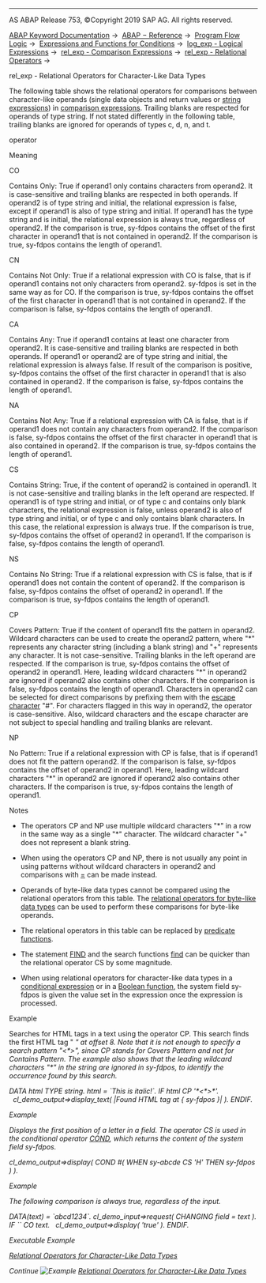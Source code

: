   

* * *

AS ABAP Release 753, ©Copyright 2019 SAP AG. All rights reserved.

[ABAP Keyword Documentation](javascript:call_link\('abenabap.htm'\)) →  [ABAP − Reference](javascript:call_link\('abenabap_reference.htm'\)) →  [Program Flow Logic](javascript:call_link\('abenabap_flow_logic.htm'\)) →  [Expressions and Functions for Conditions](javascript:call_link\('abenlogical_expr_func.htm'\)) →  [log\_exp - Logical Expressions](javascript:call_link\('abenlogexp.htm'\)) →  [rel\_exp - Comparison Expressions](javascript:call_link\('abenlogexp_comp.htm'\)) →  [rel\_exp - Relational Operators](javascript:call_link\('abenlogexp_op.htm'\)) → 

rel\_exp - Relational Operators for Character-Like Data Types

The following table shows the relational operators for comparisons between character-like operands (single data objects and return values or [string expressions](javascript:call_link\('abenstring_expression_glosry.htm'\) "Glossary Entry")) in [comparison expressions](javascript:call_link\('abencomparison_expression_glosry.htm'\) "Glossary Entry"). Trailing blanks are respected for operands of type string. If not stated differently in the following table, trailing blanks are ignored for operands of types c, d, n, and t.

operator

Meaning

CO

Contains Only: True if operand1 only contains characters from operand2. It is case-sensitive and trailing blanks are respected in both operands. If operand2 is of type string and initial, the relational expression is false, except if operand1 is also of type string and initial. If operand1 has the type string and is initial, the relational expression is always true, regardless of operand2. If the comparison is true, sy-fdpos contains the offset of the first character in operand1 that is not contained in operand2. If the comparison is true, sy-fdpos contains the length of operand1.

CN

Contains Not Only: True if a relational expression with CO is false, that is if operand1 contains not only characters from operand2. sy-fdpos is set in the same way as for CO. If the comparison is true, sy-fdpos contains the offset of the first character in operand1 that is not contained in operand2. If the comparison is false, sy-fdpos contains the length of operand1.

CA

Contains Any: True if operand1 contains at least one character from operand2. It is case-sensitive and trailing blanks are respected in both operands. If operand1 or operand2 are of type string and initial, the relational expression is always false. If result of the comparison is positive, sy-fdpos contains the offset of the first character in operand1 that is also contained in operand2. If the comparison is false, sy-fdpos contains the length of operand1.

NA

Contains Not Any: True if a relational expression with CA is false, that is if operand1 does not contain any characters from operand2. If the comparison is false, sy-fdpos contains the offset of the first character in operand1 that is also contained in operand2. If the comparison is true, sy-fdpos contains the length of operand1.

CS

Contains String: True, if the content of operand2 is contained in operand1. It is not case-sensitive and trailing blanks in the left operand are respected. If operand1 is of type string and initial, or of type c and contains only blank characters, the relational expression is false, unless operand2 is also of type string and initial, or of type c and only contains blank characters. In this case, the relational expression is always true. If the comparison is true, sy-fdpos contains the offset of operand2 in operand1. If the comparison is false, sy-fdpos contains the length of operand1.

NS

Contains No String: True if a relational expression with CS is false, that is if operand1 does not contain the content of operand2. If the comparison is false, sy-fdpos contains the offset of operand2 in operand1. If the comparison is true, sy-fdpos contains the length of operand1.

CP

Covers Pattern: True if the content of operand1 fits the pattern in operand2. Wildcard characters can be used to create the operand2 pattern, where "\*" represents any character string (including a blank string) and "+" represents any character. It is not case-sensitive. Trailing blanks in the left operand are respected. If the comparison is true, sy-fdpos contains the offset of operand2 in operand1. Here, leading wildcard characters "\*" in operand2 are ignored if operand2 also contains other characters. If the comparison is false, sy-fdpos contains the length of operand1. Characters in operand2 can be selected for direct comparisons by prefixing them with the [escape character](javascript:call_link\('abenescape_character_glosry.htm'\) "Glossary Entry") "#". For characters flagged in this way in operand2, the operator is case-sensitive. Also, wildcard characters and the escape character are not subject to special handling and trailing blanks are relevant.

NP

No Pattern: True if a relational expression with CP is false, that is if operand1 does not fit the pattern operand2. If the comparison is false, sy-fdpos contains the offset of operand2 in operand1. Here, leading wildcard characters "\*" in operand2 are ignored if operand2 also contains other characters. If the comparison is true, sy-fdpos contains the length of operand1.

Notes

-   The operators CP and NP use multiple wildcard characters "\*" in a row in the same way as a single "\*" character. The wildcard character "+" does not represent a blank string.

-   When using the operators CP and NP, there is not usually any point in using patterns without wildcard characters in operand2 and comparisons with [\=](javascript:call_link\('abenlogexp_any_operand.htm'\)) can be made instead.

-   Operands of byte-like data types cannot be compared using the relational operators from this table. The [relational operators for byte-like data types](javascript:call_link\('abenlogexp_bytes.htm'\)) can be used to perform these comparisons for byte-like operands.

-   The relational operators in this table can be replaced by [predicate functions](javascript:call_link\('abenpredicate_functions_strgs.htm'\)).

-   The statement [FIND](javascript:call_link\('abapfind.htm'\)) and the search functions [find](javascript:call_link\('abensearch_functions.htm'\)) can be quicker than the relational operator CS by some magnitude.

-   When using relational operators for character-like data types in a [conditional expression](javascript:call_link\('abenconditional_expression_glosry.htm'\) "Glossary Entry") or in a [Boolean function](javascript:call_link\('abenboole_function_glosry.htm'\) "Glossary Entry"), the system field sy-fdpos is given the value set in the expression once the expression is processed.

Example

Searches for HTML tags in a text using the operator CP. This search finds the first HTML tag "<i> " at offset 8. Note that it is not enough to specify a search pattern "<\*>", since CP stands for Covers Pattern and not for Contains Pattern. The example also shows that the leading wildcard characters "\*" in the string are ignored in sy-fdpos, to identify the occurrence found by this search.

DATA html TYPE string.
html = \`This is <i>italic</i>!\`.
IF html CP '\*<\*>\*'.
  cl\_demo\_output=>display\_text( |Found HTML tag at { sy-fdpos }| ).
ENDIF.

Example

Displays the first position of a letter in a field. The operator CS is used in the conditional operator [COND](javascript:call_link\('abenconditional_expression_cond.htm'\)), which returns the content of the system field sy-fdpos.

cl\_demo\_output=>display( COND #( WHEN sy-abcde CS 'H' THEN sy-fdpos ) ).

Example

The following comparison is always true, regardless of the input.

DATA(text) = \`abcd1234\`.
cl\_demo\_input=>request( CHANGING field = text ).
IF \`\` CO text.
  cl\_demo\_output=>display( 'true' ).
ENDIF.

Executable Example

[Relational Operators for Character-Like Data Types](javascript:call_link\('abencharacter_comparisons_abexa.htm'\))

Continue
![Example](exa.gif "Example") [Relational Operators for Character-Like Data Types](javascript:call_link\('abencharacter_comparisons_abexa.htm'\))